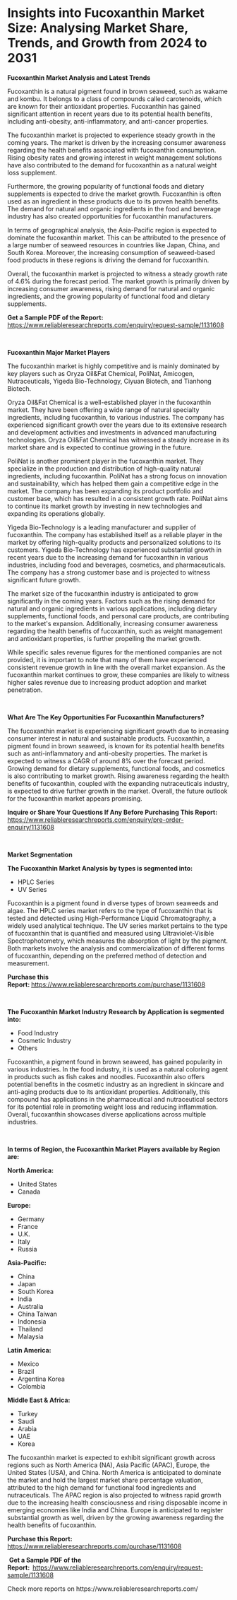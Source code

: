 <p><h1>Insights into Fucoxanthin Market Size: Analysing Market Share, Trends, and Growth from 2024 to 2031</h1></p><p><strong>Fucoxanthin Market Analysis and Latest Trends</strong></p>
<p><p>Fucoxanthin is a natural pigment found in brown seaweed, such as wakame and kombu. It belongs to a class of compounds called carotenoids, which are known for their antioxidant properties. Fucoxanthin has gained significant attention in recent years due to its potential health benefits, including anti-obesity, anti-inflammatory, and anti-cancer properties.</p><p>The fucoxanthin market is projected to experience steady growth in the coming years. The market is driven by the increasing consumer awareness regarding the health benefits associated with fucoxanthin consumption. Rising obesity rates and growing interest in weight management solutions have also contributed to the demand for fucoxanthin as a natural weight loss supplement.</p><p>Furthermore, the growing popularity of functional foods and dietary supplements is expected to drive the market growth. Fucoxanthin is often used as an ingredient in these products due to its proven health benefits. The demand for natural and organic ingredients in the food and beverage industry has also created opportunities for fucoxanthin manufacturers.</p><p>In terms of geographical analysis, the Asia-Pacific region is expected to dominate the fucoxanthin market. This can be attributed to the presence of a large number of seaweed resources in countries like Japan, China, and South Korea. Moreover, the increasing consumption of seaweed-based food products in these regions is driving the demand for fucoxanthin.</p><p>Overall, the fucoxanthin market is projected to witness a steady growth rate of 4.6% during the forecast period. The market growth is primarily driven by increasing consumer awareness, rising demand for natural and organic ingredients, and the growing popularity of functional food and dietary supplements.</p></p>
<p><strong>Get a Sample PDF of the Report:&nbsp;</strong> <a href="https://www.reliableresearchreports.com/enquiry/request-sample/1131608">https://www.reliableresearchreports.com/enquiry/request-sample/1131608</a></p>
<p>&nbsp;</p>
<p><strong>Fucoxanthin Major Market Players</strong></p>
<p><p>The fucoxanthin market is highly competitive and is mainly dominated by key players such as Oryza Oil&Fat Chemical, PoliNat, Amicogen, Nutraceuticals, Yigeda Bio-Technology, Ciyuan Biotech, and Tianhong Biotech.</p><p>Oryza Oil&Fat Chemical is a well-established player in the fucoxanthin market. They have been offering a wide range of natural specialty ingredients, including fucoxanthin, to various industries. The company has experienced significant growth over the years due to its extensive research and development activities and investments in advanced manufacturing technologies. Oryza Oil&Fat Chemical has witnessed a steady increase in its market share and is expected to continue growing in the future.</p><p>PoliNat is another prominent player in the fucoxanthin market. They specialize in the production and distribution of high-quality natural ingredients, including fucoxanthin. PoliNat has a strong focus on innovation and sustainability, which has helped them gain a competitive edge in the market. The company has been expanding its product portfolio and customer base, which has resulted in a consistent growth rate. PoliNat aims to continue its market growth by investing in new technologies and expanding its operations globally.</p><p>Yigeda Bio-Technology is a leading manufacturer and supplier of fucoxanthin. The company has established itself as a reliable player in the market by offering high-quality products and personalized solutions to its customers. Yigeda Bio-Technology has experienced substantial growth in recent years due to the increasing demand for fucoxanthin in various industries, including food and beverages, cosmetics, and pharmaceuticals. The company has a strong customer base and is projected to witness significant future growth.</p><p>The market size of the fucoxanthin industry is anticipated to grow significantly in the coming years. Factors such as the rising demand for natural and organic ingredients in various applications, including dietary supplements, functional foods, and personal care products, are contributing to the market's expansion. Additionally, increasing consumer awareness regarding the health benefits of fucoxanthin, such as weight management and antioxidant properties, is further propelling the market growth.</p><p>While specific sales revenue figures for the mentioned companies are not provided, it is important to note that many of them have experienced consistent revenue growth in line with the overall market expansion. As the fucoxanthin market continues to grow, these companies are likely to witness higher sales revenue due to increasing product adoption and market penetration.</p></p>
<p>&nbsp;</p>
<p><strong>What Are The Key Opportunities For Fucoxanthin Manufacturers?</strong></p>
<p><p>The fucoxanthin market is experiencing significant growth due to increasing consumer interest in natural and sustainable products. Fucoxanthin, a pigment found in brown seaweed, is known for its potential health benefits such as anti-inflammatory and anti-obesity properties. The market is expected to witness a CAGR of around 8% over the forecast period. Growing demand for dietary supplements, functional foods, and cosmetics is also contributing to market growth. Rising awareness regarding the health benefits of fucoxanthin, coupled with the expanding nutraceuticals industry, is expected to drive further growth in the market. Overall, the future outlook for the fucoxanthin market appears promising.</p></p>
<p><strong>Inquire or Share Your Questions If Any Before Purchasing This Report:</strong> <a href="https://www.reliableresearchreports.com/enquiry/pre-order-enquiry/1131608">https://www.reliableresearchreports.com/enquiry/pre-order-enquiry/1131608</a></p>
<p>&nbsp;</p>
<p><strong>Market Segmentation</strong></p>
<p><strong>The Fucoxanthin Market Analysis by types is segmented into:</strong></p>
<p><ul><li>HPLC Series</li><li>UV Series</li></ul></p>
<p><p>Fucoxanthin is a pigment found in diverse types of brown seaweeds and algae. The HPLC series market refers to the type of fucoxanthin that is tested and detected using High-Performance Liquid Chromatography, a widely used analytical technique. The UV series market pertains to the type of fucoxanthin that is quantified and measured using Ultraviolet-Visible Spectrophotometry, which measures the absorption of light by the pigment. Both markets involve the analysis and commercialization of different forms of fucoxanthin, depending on the preferred method of detection and measurement.</p></p>
<p><strong>Purchase this Report:&nbsp;</strong><a href="https://www.reliableresearchreports.com/purchase/1131608">https://www.reliableresearchreports.com/purchase/1131608</a></p>
<p>&nbsp;</p>
<p><strong>The Fucoxanthin Market Industry Research by Application is segmented into:</strong></p>
<p><ul><li>Food Industry</li><li>Cosmetic Industry</li><li>Others</li></ul></p>
<p><p>Fucoxanthin, a pigment found in brown seaweed, has gained popularity in various industries. In the food industry, it is used as a natural coloring agent in products such as fish cakes and noodles. Fucoxanthin also offers potential benefits in the cosmetic industry as an ingredient in skincare and anti-aging products due to its antioxidant properties. Additionally, this compound has applications in the pharmaceutical and nutraceutical sectors for its potential role in promoting weight loss and reducing inflammation. Overall, fucoxanthin showcases diverse applications across multiple industries.</p></p>
<p>&nbsp;</p>
<p><strong>In terms of Region, the Fucoxanthin Market Players available by Region are:</strong></p>
<p>
    <p> <strong> North America: </strong>
        <ul>
            <li>United States</li>
            <li>Canada</li>
        </ul>
        </p> 
    <p> <strong> Europe: </strong>
        <ul>
            <li>Germany</li>
            <li>France</li>
            <li>U.K.</li>
            <li>Italy</li>
            <li>Russia</li>
        </ul>
        </p> 
    <p> <strong> Asia-Pacific: </strong>
        <ul>
            <li>China</li>
            <li>Japan</li>
            <li>South Korea</li>
            <li>India</li>
            <li>Australia</li>
            <li>China Taiwan</li>
            <li>Indonesia</li>
            <li>Thailand</li>
            <li>Malaysia</li>
        </ul>
        </p> 
    <p> <strong> Latin America: </strong>
        <ul>
            <li>Mexico</li>
            <li>Brazil</li>
            <li>Argentina Korea</li>
            <li>Colombia</li>
        </ul>
        </p> 
    <p> <strong> Middle East & Africa: </strong>
        <ul>
            <li>Turkey</li>
            <li>Saudi</li>
            <li>Arabia</li>
            <li>UAE</li>
            <li>Korea</li>
        </ul>
    </p>
    </p>
<p><p>The fucoxanthin market is expected to exhibit significant growth across regions such as North America (NA), Asia Pacific (APAC), Europe, the United States (USA), and China. North America is anticipated to dominate the market and hold the largest market share percentage valuation, attributed to the high demand for functional food ingredients and nutraceuticals. The APAC region is also projected to witness rapid growth due to the increasing health consciousness and rising disposable income in emerging economies like India and China. Europe is anticipated to register substantial growth as well, driven by the growing awareness regarding the health benefits of fucoxanthin.</p></p>
<p><strong>Purchase this Report: </strong><a href="https://www.reliableresearchreports.com/purchase/1131608">https://www.reliableresearchreports.com/purchase/1131608</a></p>
<p>&nbsp;<strong>Get a Sample PDF of the Report:&nbsp;&nbsp;</strong><a href="https://www.reliableresearchreports.com/enquiry/request-sample/1131608">https://www.reliableresearchreports.com/enquiry/request-sample/1131608</a></p>
<p><strong></strong></p>
<p>Check more reports on https://www.reliableresearchreports.com/</p>